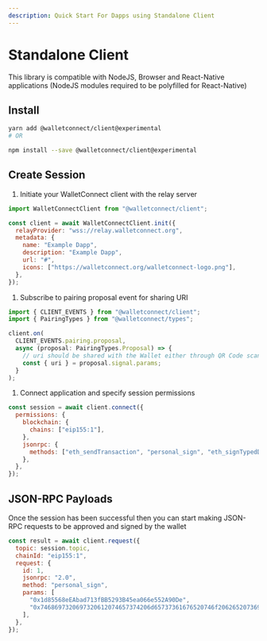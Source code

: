 ```yaml
---
description: Quick Start For Dapps using Standalone Client
---
```


# Standalone Client

This library is compatible with NodeJS, Browser and React-Native applications \(NodeJS modules required to be polyfilled for React-Native\)

## Install

```bash
yarn add @walletconnect/client@experimental
# OR

npm install --save @walletconnect/client@experimental
```

## Create Session

1. Initiate your WalletConnect client with the relay server

```javascript
import WalletConnectClient from "@walletconnect/client";

const client = await WalletConnectClient.init({
  relayProvider: "wss://relay.walletconnect.org",
  metadata: {
    name: "Example Dapp",
    description: "Example Dapp",
    url: "#",
    icons: ["https://walletconnect.org/walletconnect-logo.png"],
  },
});
```

1. Subscribe to pairing proposal event for sharing URI

```javascript
import { CLIENT_EVENTS } from "@walletconnect/client";
import { PairingTypes } from "@walletconnect/types";

client.on(
  CLIENT_EVENTS.pairing.proposal,
  async (proposal: PairingTypes.Proposal) => {
    // uri should be shared with the Wallet either through QR Code scanning or mobile deep linking
    const { uri } = proposal.signal.params;
  }
);
```

1. Connect application and specify session permissions

```javascript
const session = await client.connect({
  permissions: {
    blockchain: {
      chains: ["eip155:1"],
    },
    jsonrpc: {
      methods: ["eth_sendTransaction", "personal_sign", "eth_signTypedData"],
    },
  },
});
```

## JSON-RPC Payloads

Once the session has been successful then you can start making JSON-RPC requests to be approved and signed by the wallet

```javascript
const result = await client.request({
  topic: session.topic,
  chainId: "eip155:1",
  request: {
    id: 1,
    jsonrpc: "2.0",
    method: "personal_sign",
    params: [
      "0x1d85568eEAbad713fBB5293B45ea066e552A90De",
      "0x7468697320697320612074657374206d65737361676520746f206265207369676e6564",
    ],
  },
});
```
